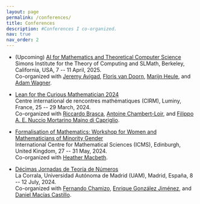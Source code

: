 ```yaml
---
layout: page
permalink: /conferences/
title: Conferences
description: #Conferences I co-organized.
nav: true
nav_order: 2
---
```


- (Upcoming) <a href="https://www.slmath.org/workshops/1140" target="_blank">AI for Mathematics and Theoretical Computer Science</a><br>
Simons Institute for the Theory of Computing and SLMath, Berkeley, California, USA, 7 -- 11 April, 2025.<br>
Co-organized with <a href="https://www.andrew.cmu.edu/user/avigad/" target="_blank">Jeremy Avigad</a>, <a href="https://florisvandoorn.com/" target="_blank"> Floris van Doorn</a>, <a href="https://www.cs.cmu.edu/~mheule/" target="_blank">Marijn Heule</a>, and <a href="https://users.wpi.edu/~zadam/" target="_blank"> Adam Wagner</a>.

- <a href="https://conferences.cirm-math.fr/2970.html" target="_blank">Lean for the Curious Mathematician 2024</a><br>
Centre international de rencontres mathématiques (CIRM), Luminy, France, 25 -- 29 March, 2024.<br>
Co-organized with <a href="https://webusers.imj-prg.fr/~riccardo.brasca/" target="_blank">Riccardo Brasca</a>, <a href="https://webusers.imj-prg.fr/~antoine.chambert-loir/index.xhtml" target="_blank">Antoine Chambert-Loir</a>, and <a href="https://perso.univ-st-etienne.fr/nf51454h/index.html" target="_blank">Filippo A. E. Nuccio Mortarino Majno di Capriglio</a>.

- <a href="https://www.icms.org.uk/Formalisation" target="_blank">Formalisation of Mathematics: Workshop for Women and Mathematicians of Minority Gender</a><br>
International Centre for Mathematical Sciences (ICMS), Edinburgh, United Kingdom, 27 -- 31 May, 2024.<br>
Co-organized with <a href="https://faculty.fordham.edu/hmacbeth1/" target="_blank">Heather Macbeth</a>.

- <a href="https://matematicas.uam.es/~jtn2024/" target="_blank">Décimas Jornadas de Teoría de Números</a><br>
La Corrala, Universidad Autónoma de Madrid (UAM), Madrid, España, 8 -- 12 July, 2024.<br>
Co-organized with <a href="http://matematicas.uam.es/~fernando.chamizo/" target="_blank">Fernando Chamizo</a>, <a href="http://verso.mat.uam.es/~enrique.gonzalez.jimenez/" target="_blank">Enrique González Jiménez</a>, and <a href="https://sites.google.com/site/danielmaciascastillo" target="_blank">Daniel Macías Castillo</a>.

